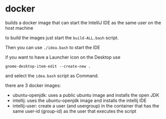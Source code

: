 # docker

builds a docker image that can start the IntelliJ IDE as the same user on the host machine

to build the images just start the `build-ALL.bash` script.

Then you can use `./idea.bash` to start the IDE

if you want to have a Launcher icon on the Desktop use
```
gnome-desktop-item-edit --create-new .
```
and select the `idea.bash` script as Command.

there are 3 docker images:
 - ubuntu-openjdk: uses a public ubuntu image and installs the open JDK
 - intellij: uses the ubuntu-openjdk image and installs the intellij IDE
 - intellij-user: create a user (and usergroup) in the container that has the same user-id (group-id) as the user that executes the script
